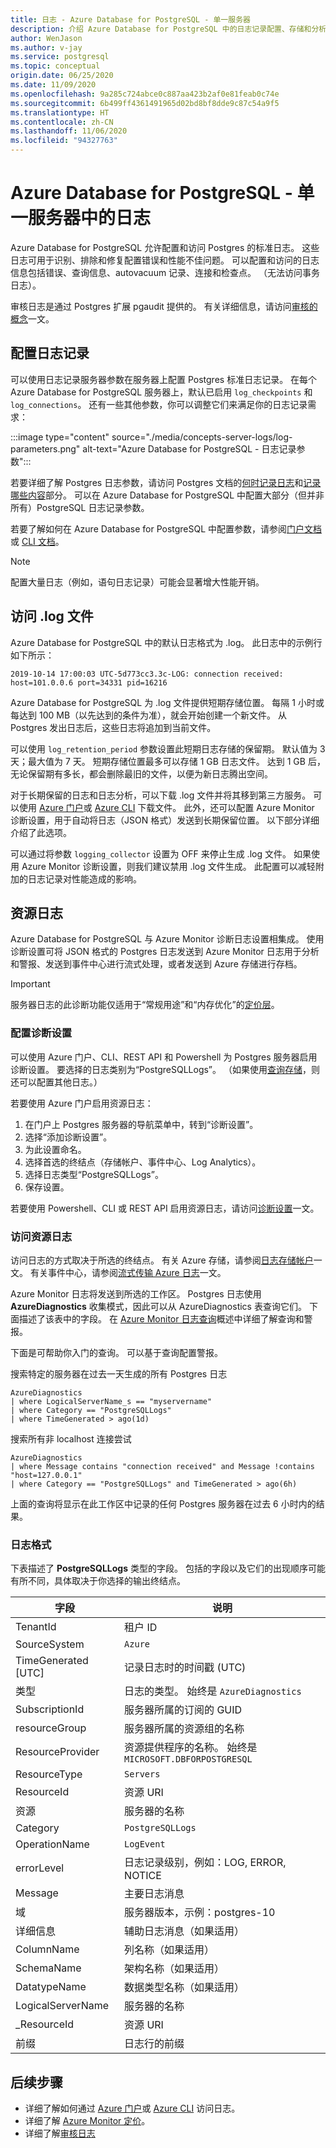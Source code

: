 ```yaml
---
title: 日志 - Azure Database for PostgreSQL - 单一服务器
description: 介绍 Azure Database for PostgreSQL 中的日志记录配置、存储和分析 - 单一服务器
author: WenJason
ms.author: v-jay
ms.service: postgresql
ms.topic: conceptual
origin.date: 06/25/2020
ms.date: 11/09/2020
ms.openlocfilehash: 9a285c724abce0c887aa423b2af0e81feab0c74e
ms.sourcegitcommit: 6b499ff4361491965d02bd8bf8dde9c87c54a9f5
ms.translationtype: HT
ms.contentlocale: zh-CN
ms.lasthandoff: 11/06/2020
ms.locfileid: "94327763"
---
```

# <a name="logs-in-azure-database-for-postgresql---single-server"></a>Azure Database for PostgreSQL - 单一服务器中的日志

Azure Database for PostgreSQL 允许配置和访问 Postgres 的标准日志。 这些日志可用于识别、排除和修复配置错误和性能不佳问题。 可以配置和访问的日志信息包括错误、查询信息、autovacuum 记录、连接和检查点。 （无法访问事务日志）。

审核日志是通过 Postgres 扩展 pgaudit 提供的。 有关详细信息，请访问[审核的概念](concepts-audit.md)一文。


## <a name="configure-logging"></a>配置日志记录 
可以使用日志记录服务器参数在服务器上配置 Postgres 标准日志记录。 在每个 Azure Database for PostgreSQL 服务器上，默认已启用 `log_checkpoints` 和 `log_connections`。 还有一些其他参数，你可以调整它们来满足你的日志记录需求： 

:::image type="content" source="./media/concepts-server-logs/log-parameters.png" alt-text="Azure Database for PostgreSQL - 日志记录参数":::

若要详细了解 Postgres 日志参数，请访问 Postgres 文档的[何时记录日志](https://www.postgresql.org/docs/current/runtime-config-logging.html#RUNTIME-CONFIG-LOGGING-WHEN)和[记录哪些内容](https://www.postgresql.org/docs/current/runtime-config-logging.html#RUNTIME-CONFIG-LOGGING-WHAT)部分。 可以在 Azure Database for PostgreSQL 中配置大部分（但并非所有）PostgreSQL 日志记录参数。

若要了解如何在 Azure Database for PostgreSQL 中配置参数，请参阅[门户文档](howto-configure-server-parameters-using-portal.md)或 [CLI 文档](howto-configure-server-parameters-using-cli.md)。 

> [!NOTE]
> 配置大量日志（例如，语句日志记录）可能会显著增大性能开销。 

## <a name="access-log-files"></a>访问 .log 文件
Azure Database for PostgreSQL 中的默认日志格式为 .log。 此日志中的示例行如下所示：

```
2019-10-14 17:00:03 UTC-5d773cc3.3c-LOG: connection received: host=101.0.0.6 port=34331 pid=16216
```

Azure Database for PostgreSQL 为 .log 文件提供短期存储位置。 每隔 1 小时或每达到 100 MB（以先达到的条件为准），就会开始创建一个新文件。 从 Postgres 发出日志后，这些日志将追加到当前文件。  

可以使用 `log_retention_period` 参数设置此短期日志存储的保留期。 默认值为 3 天；最大值为 7 天。 短期存储位置最多可以存储 1 GB 日志文件。 达到 1 GB 后，无论保留期有多长，都会删除最旧的文件，以便为新日志腾出空间。 

对于长期保留的日志和日志分析，可以下载 .log 文件并将其移到第三方服务。 可以使用 [Azure 门户](howto-configure-server-logs-in-portal.md)或 [Azure CLI](howto-configure-server-logs-using-cli.md) 下载文件。 此外，还可以配置 Azure Monitor 诊断设置，用于自动将日志（JSON 格式）发送到长期保留位置。 以下部分详细介绍了此选项。 

可以通过将参数 `logging_collector` 设置为 OFF 来停止生成 .log 文件。 如果使用 Azure Monitor 诊断设置，则我们建议禁用 .log 文件生成。 此配置可以减轻附加的日志记录对性能造成的影响。

## <a name="resource-logs"></a>资源日志

Azure Database for PostgreSQL 与 Azure Monitor 诊断日志设置相集成。 使用诊断设置可将 JSON 格式的 Postgres 日志发送到 Azure Monitor 日志用于分析和警报、发送到事件中心进行流式处理，或者发送到 Azure 存储进行存档。 

> [!IMPORTANT]
> 服务器日志的此诊断功能仅适用于“常规用途”和“内存优化”的[定价层](concepts-pricing-tiers.md)。


### <a name="configure-diagnostic-settings"></a>配置诊断设置

可以使用 Azure 门户、CLI、REST API 和 Powershell 为 Postgres 服务器启用诊断设置。 要选择的日志类别为“PostgreSQLLogs”。 （如果使用[查询存储](concepts-query-store.md)，则还可以配置其他日志。）

若要使用 Azure 门户启用资源日志：

   1. 在门户上 Postgres 服务器的导航菜单中，转到“诊断设置”。
   2. 选择“添加诊断设置”。
   3. 为此设置命名。 
   4. 选择首选的终结点（存储帐户、事件中心、Log Analytics）。 
   5. 选择日志类型“PostgreSQLLogs”。
   7. 保存设置。

若要使用 Powershell、CLI 或 REST API 启用资源日志，请访问[诊断设置](../azure-monitor/platform/diagnostic-settings.md)一文。

### <a name="access-resource-logs"></a>访问资源日志

访问日志的方式取决于所选的终结点。 有关 Azure 存储，请参阅[日志存储帐户](../azure-monitor/platform/resource-logs.md#send-to-azure-storage)一文。 有关事件中心，请参阅[流式传输 Azure 日志](../azure-monitor/platform/resource-logs.md#send-to-azure-event-hubs)一文。

Azure Monitor 日志将发送到所选的工作区。 Postgres 日志使用 **AzureDiagnostics** 收集模式，因此可以从 AzureDiagnostics 表查询它们。 下面描述了该表中的字段。 在 [Azure Monitor 日志查询](../azure-monitor/log-query/log-query-overview.md)概述中详细了解查询和警报。

下面是可帮助你入门的查询。 可以基于查询配置警报。

搜索特定的服务器在过去一天生成的所有 Postgres 日志
```
AzureDiagnostics
| where LogicalServerName_s == "myservername"
| where Category == "PostgreSQLLogs"
| where TimeGenerated > ago(1d) 
```

搜索所有非 localhost 连接尝试
```
AzureDiagnostics
| where Message contains "connection received" and Message !contains "host=127.0.0.1"
| where Category == "PostgreSQLLogs" and TimeGenerated > ago(6h)
```
上面的查询将显示在此工作区中记录的任何 Postgres 服务器在过去 6 小时内的结果。

### <a name="log-format"></a>日志格式

下表描述了 **PostgreSQLLogs** 类型的字段。 包括的字段以及它们的出现顺序可能有所不同，具体取决于你选择的输出终结点。 

|**字段** | **说明** |
|---|---|
| TenantId | 租户 ID |
| SourceSystem | `Azure` |
| TimeGenerated [UTC] | 记录日志时的时间戳 (UTC) |
| 类型 | 日志的类型。 始终是 `AzureDiagnostics` |
| SubscriptionId | 服务器所属的订阅的 GUID |
| resourceGroup | 服务器所属的资源组的名称 |
| ResourceProvider | 资源提供程序的名称。 始终是 `MICROSOFT.DBFORPOSTGRESQL` |
| ResourceType | `Servers` |
| ResourceId | 资源 URI |
| 资源 | 服务器的名称 |
| Category | `PostgreSQLLogs` |
| OperationName | `LogEvent` |
| errorLevel | 日志记录级别，例如：LOG, ERROR, NOTICE |
| Message | 主要日志消息 | 
| 域 | 服务器版本，示例：postgres-10 |
| 详细信息 | 辅助日志消息（如果适用） |
| ColumnName | 列名称（如果适用） |
| SchemaName | 架构名称（如果适用） |
| DatatypeName | 数据类型名称（如果适用） |
| LogicalServerName | 服务器的名称 | 
| _ResourceId | 资源 URI |
| 前缀 | 日志行的前缀 |


## <a name="next-steps"></a>后续步骤
- 详细了解如何通过 [Azure 门户](howto-configure-server-logs-in-portal.md)或 [Azure CLI](howto-configure-server-logs-using-cli.md) 访问日志。
- 详细了解 [Azure Monitor 定价](https://azure.cn/pricing/details/monitor/)。
- 详细了解[审核日志](concepts-audit.md)
